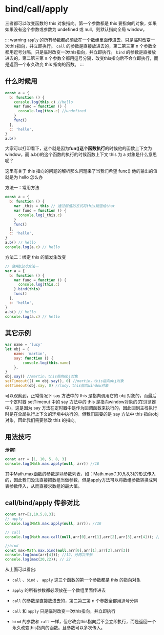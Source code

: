 # bind/call/apply

三者都可以改变函数的 this 对象指向。第一个参数都是 this 要指向的对象，如果如果没有这个参数或参数为 undefined 或 null，则默认指向全局 window。

::: warning
`apply` 的所有参数都必须放在一个数组里面传进去，只是临时改变一次this指向，并立即执行。
`call` 的参数是直接放进去的，第二第三第 n 个参数全都用逗号分隔，只是临时改变一次this指向，并立即执行。
`bind`  的参数是直接放进去的，第二第三第 n 个参数全都用逗号分隔，改变this指向后不会立即执行，而是返回一个永久改变 this 指向的函数。
:::

## 什么时候用

```js
const a = {
  b: function () {
    console.log(this.c) //hello
    var func = function () {
      console.log(this.c) //undefined
    }
    func()
  },
  c: 'hello',
}
a.b()
```

大家可以打印看下，这个就是因为**fun()这个函数执行**的时候他的函数上下文为 window，而 a.b()的这个函数的执行的时候函数上下文 this 为 a 对象是什么意思呢？

这里有关于 this 指向的问题的解析那么问题来了当我们希望 func() 他的输出的值就是为 hello 怎么办

方法一：常用方法

```js
const a = {
  b: function () {
    var _this = this // 通过赋值的方式将this赋值给that
    var func = function () {
      console.log(_this.c)
    }
    func()
  },
  c: 'hello',
}
a.b() // hello
console.log(a.c) // hello
```

方法二：绑定 this 的值发生改变

```js
// 使用bind方法一
var a = {
  b: function () {
    var func = function () {
      console.log(this.c)
    }.bind(this)
    func()
  },
  c: 'hello',
}
a.b() // hello
console.log(a.c) // hello
```

## 其它示例

```js
var name = 'lucy'
let obj = {
    name: 'martin',
    say: function () {
        console.log(this.name)
    },
}
obj.say() //martin，this指向obj对象
setTimeout(() => obj.say(), 0) //martin，this指向obj对象
setTimeout(obj.say, 0) //lucy，this指向window对象
```

可以观察到，正常情况下 say 方法中的 this 是指向调用它的 obj 对象的，而最后一个定时器 setTimeout 中的 say 方法中的 this 是指向window对象的(在浏览器中)，这是因为 say 方法在定时器中是作为回调函数来执行的，因此回到主栈执行时是在全局执行上下文的环境中执行的，但我们需要的是 say 方法中 this 指向obj对象，因此我们需要修改 this 的指向。

## 用法技巧

**示例1**

```js
const arr = [1, 10, 5, 8, 3]
console.log(Math.max.apply(null, arr)) //10
```

其中Math.max函数的参数是以参数列表，如：Math.max(1,10,5,8,3)的形式传入的，因此我们没法直接把数组当做参数，但是apply方法可以将数组参数转换成列表参数传入，从而直接求数组的最大值。

## call/bind/apply 传参对比

```js
const arr=[1,10,5,8,3];
// apply
console.log(Math.max.apply(null, arr)); //10

// call
console.log(Math.max.call(null,arr[0],arr[1],arr[2],arr[3],arr[4])); //10

//bind
const max=Math.max.bind(null,arr[0],arr[1],arr[2],arr[3])
console.log(max(arr[4])); //12，分两次传参
console.log(max(20,22)); // 22
```

从上面可以看出:

- `call` 、`bind` 、 `apply` 这三个函数的第一个参数都是 this 的指向对象

- `apply` 的所有参数都必须放在一个数组里面传进去

- `call` 的参数是直接放进去的，第二第三第 n 个参数全都用逗号分隔

- `call` 和 `apply` 只是临时改变一次this指向，并立即执行

- `bind` 的参数和 `call` 一样，但它改变this指向后不会立即执行，而是返回一个永久改变this指向的函数。且参数可以多次传入。
